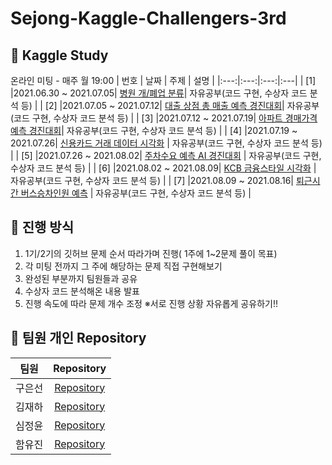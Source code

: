 # Sejong-Kaggle-Challengers-3rd
## 📌 Kaggle Study 
온라인 미팅 - 매주 월 19:00
| 번호 | 날짜 | 주제 | 설명 |
|:---:|:---:|:---:|:---|
| [1] |2021.06.30 ~ 2021.07.05| [병원 개/폐업 분류](https://dacon.io/competitions/official/9565/overview/)| 자유공부(코드 구현, 수상자 코드 분석 등) |
| [2] |2021.07.05 ~ 2021.07.12| [대출 상점 총 매출 예측 경진대회](https://dacon.io/competitions/official/136/overview/description/)| 자유공부(코드 구현, 수상자 코드 분석 등) |
| [3] |2021.07.12 ~ 2021.07.19| [아파트 경매가격 예측 경진대회](https://dacon.io/competitions/official/17801/overview/description/)| 자유공부(코드 구현, 수상자 코드 분석 등) |
| [4] |2021.07.19 ~ 2021.07.26| [신용카드 거래 데이터 시각화](https://dacon.io/competitions/official/42473/overview/) | 자유공부(코드 구현, 수상자 코드 분석 등) |
| [5] |2021.07.26 ~ 2021.08.02| [주차수요 예측 AI 경진대회](https://dacon.io/competitions/official/235745/overview/description) | 자유공부(코드 구현, 수상자 코드 분석 등) |
| [6] |2021.08.02 ~ 2021.08.09| [KCB 금융스타일 시각화](https://dacon.io/competitions/official/82407/overview/) | 자유공부(코드 구현, 수상자 코드 분석 등) |
| [7] |2021.08.09 ~ 2021.08.16| [퇴근시간 버스승차인원 예측](https://dacon.io/competitions/official/229255/overview/)  | 자유공부(코드 구현, 수상자 코드 분석 등) |

## 📌 진행 방식 
1. 1기/2기의 깃허브 문제 순서 따라가며 진행( 1주에 1~2문제 풀이 목표)
2. 각 미팅 전까지 그 주에 해당하는 문제 직접 구현해보기
3. 완성된 부분까지 팀원들과 공유
4. 수상자 코드 분석해온 내용 발표
5. 진행 속도에 따라 문제 개수 조정
※서로 진행 상황 자유롭게 공유하기!!

## 📌 팀원 개인 Repository
| 팀원 | Repository |
| :--------: | :--------: |
| 구은선 |[Repository](https://github.com/Sejong-Kaggle-Challengers-3rd/EunseonGu)|
| 김재하 |[Repository](https://github.com/Sejong-Kaggle-Challengers-3rd/JaehaKim)|
| 심정윤 |[Repository](https://github.com/Sejong-Kaggle-Challengers-3rd/JeongYoon_Shim)|
| 함유진 |[Repository](https://github.com/Sejong-Kaggle-Challengers-3rd/YujinHam)|
